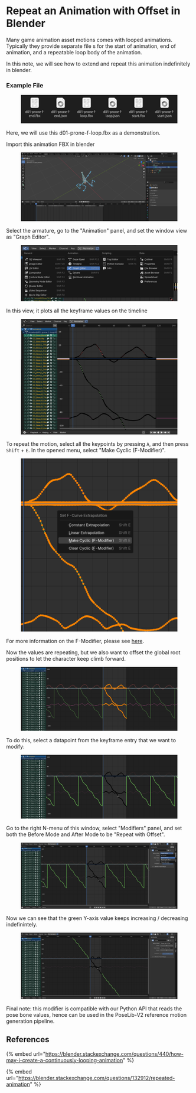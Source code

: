 # Repeat an Animation with Offset in Blender



Many game animation asset motions comes with looped animations. Typically they provide separate file s for the start of animation, end of animation, and a repeatable loop body of the animation.

In this note, we will see how to extend and repeat this animation indefinitely in blender.



### Example File

<figure><img src="../.gitbook/assets/image (266).png" alt=""><figcaption></figcaption></figure>

Here, we will use this d01-prone-f-loop.fbx as a demonstration.



Import this animation FBX in blender

<figure><img src="../.gitbook/assets/image (267).png" alt=""><figcaption></figcaption></figure>



Select the armature, go to the "Animation" panel, and set the window view as "Graph Editor".

<figure><img src="../.gitbook/assets/image (268).png" alt=""><figcaption></figcaption></figure>

In this view, it plots all the keyframe values on the timeline

<figure><img src="../.gitbook/assets/image (269).png" alt=""><figcaption></figcaption></figure>



To repeat the motion, select all the keypoints by pressing `A`, and then press `Shift` + `E`. In the opened menu, select "Make Cyclic (F-Modifier)".&#x20;

<figure><img src="../.gitbook/assets/image (270).png" alt=""><figcaption></figcaption></figure>

For more information on the F-Modifier, please see [here](https://docs.blender.org/manual/en/latest/editors/graph_editor/fcurves/modifiers.html#cycles).



Now the values are repeating, but we also want to offset the global root positions to let the character keep climb forward.

<figure><img src="../.gitbook/assets/image (271).png" alt=""><figcaption></figcaption></figure>



To do this, select a datapoint from the keyframe entry that we want to modify:

<figure><img src="../.gitbook/assets/image (272).png" alt=""><figcaption></figcaption></figure>

Go to the right N-menu of this window, select "Modifiers" panel, and set both the Before Mode and After Mode to be "Repeat with Offset".

<figure><img src="../.gitbook/assets/image (273).png" alt=""><figcaption></figcaption></figure>



Now we can see that the green Y-axis value keeps increasing / decreasing indefinintely.

<figure><img src="../.gitbook/assets/image (274).png" alt=""><figcaption></figcaption></figure>



Final note: this modifier is compatible with our Python API that reads the pose bone values, hence can be used in the PoseLib-V2 reference motion generation pipeline.





## References

{% embed url="https://blender.stackexchange.com/questions/440/how-may-i-create-a-continuously-looping-animation" %}

{% embed url="https://blender.stackexchange.com/questions/132912/repeated-animation" %}
